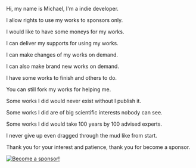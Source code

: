 ﻿  
Hi, my name is Michael, I'm a indie developer.  
  
I allow rights to use my works to sponsors only.  
  
I would like to have some moneys for my works.  
  
I can deliver my supports for using my works.  
  
I can make changes of my works on demand.  
  
I can also make brand new works on demand.  
  
I have some works to finish and others to do.  
  
You can still fork my works for helping me.  
  
Some works I did would never exist without I publish it.  
  
Some works I did are of big scientific interests nobody can see.  
  
Some works I did would take 100 years by 100 advised experts.  
  
I never give up even dragged through the mud like from start.  
  
Thank you for your interest and patience, thank you for become a sponsor.  
  
[![Become a sponsor!](https://img.shields.io/static/v1?label=Sponsor&message=%E2%9D%A4&logo=GitHub&color=%23fe8e86)](https://github.com/sponsors/michaelandrefraniatte)  
  